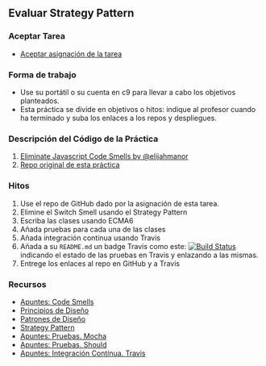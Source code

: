 ## Evaluar Strategy Pattern

### Aceptar Tarea

* [Aceptar asignación de la tarea](https://classroom.github.com/assignment-invitations/95ea4fa680c9bd1768429268f3f942dc)

### Forma de trabajo

* Use su portátil o su cuenta en c9 para llevar a cabo los objetivos planteados.
* Esta práctica se divide en objetivos o hitos:  indique al profesor  cuando ha terminado y suba los enlaces a los repos y despliegues.

### Descripción del Código de la Práctica

1. [Eliminate Javascript Code Smells by @elijahmanor](http://elijahmanor.com/talks/js-smells/)
2. [Repo original de esta práctica](https://github.com/ULL-ESIT-DSI-1617/evalua-strategy-pattern)

### Hitos

1. Use el repo de GitHub dado por la asignación de esta tarea. 
2. Elimine el Switch Smell usando el Strategy Pattern
3. Escriba las clases usando ECMA6
4. Añada pruebas para cada una de las clases 
5. Añada integración continua usando Travis
6. Añada a su `README.md` un badge Travis como este:
[![Build Status](https://travis-ci.org/crguezl/mocha-chai-sinon--example.svg?branch=travis)](https://travis-ci.org/crguezl/mocha-chai-sinon--example)
indicando el estado de las pruebas en Travis y enlazando a las mismas. 
7. Entrege los enlaces al repo en GitHub y a Travis


### Recursos

* [Apuntes: Code Smells](https://casianorodriguezleon.gitbooks.io/ull-esit-1617/content/apuntes/patterns/codesmell.html)
* [Principios de Diseño](https://casianorodriguezleon.gitbooks.io/ull-esit-1617/content/apuntes/patterns/designprinciples.html)
* [Patrones de Diseño](https://casianorodriguezleon.gitbooks.io/ull-esit-1617/content/apuntes/patterns/)
* [Strategy Pattern](https://casianorodriguezleon.gitbooks.io/ull-esit-1617/content/apuntes/patterns/strategypattern.html)
* [Apuntes: Pruebas. Mocha](https://casianorodriguezleon.gitbooks.io/ull-esit-1617/content/apuntes/pruebas/mocha.html)
* [Apuntes: Pruebas. Should](https://casianorodriguezleon.gitbooks.io/ull-esit-1617/content/apuntes/pruebas/mocha.html#shouldl)
* [Apuntes: Integración Contínua. Travis](https://casianorodriguezleon.gitbooks.io/ull-esit-1617/content/apuntes/pruebas/travis.html)


